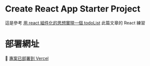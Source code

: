 # Create React App Starter Project
這是參考 [用 react 組件化的思想實現一個 todoList](https://juejin.cn/post/7388091090321653786?share_token=03DEA709-ED08-4676-875C-FBE9D71C4CF5) 此篇文章的 React 練習

# 部署網址
🔗 [專案已部署到 Vercel](https://react-todolist-lovat.vercel.app/)